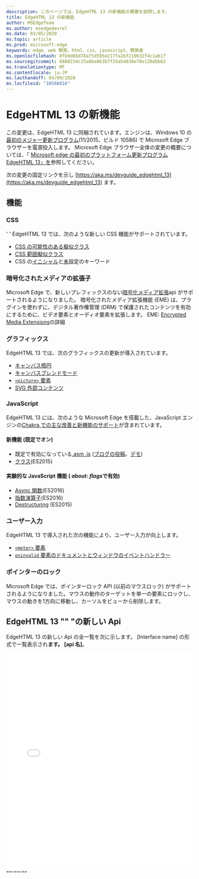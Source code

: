 ```yaml
---
description: このページでは、EdgeHTML 13 の新機能の概要を説明します。
title: EdgeHTML 13 の新機能
author: MSEdgeTeam
ms.author: msedgedevrel
ms.date: 03/05/2020
ms.topic: article
ms.prod: microsoft-edge
keywords: edge、web 開発、html、css、javascript、開発者
ms.openlocfilehash: 8fb9d6bd78af5d595e217fa2bf210632f4c1a61f
ms.sourcegitcommit: 6860234c25a8be863b7f29a54838e78e120dbb62
ms.translationtype: MT
ms.contentlocale: ja-JP
ms.lasthandoff: 04/09/2020
ms.locfileid: "10568816"
---
```

# EdgeHTML 13 の新機能
この変更は、EdgeHTML 13 に同梱されています。エンジンは、Windows 10 の[最初のメジャー更新プログラム](https://blogs.windows.com/windowsexperience/2015/11/12/first-major-update-for-windows-10-available-today/)(11/2015、ビルド 10586) で Microsoft Edge ブラウザーを電源投入します。 Microsoft Edge ブラウザー全体の変更の概要については、「 [Microsoft edge の最初のプラットフォーム更新プログラム EdgeHTML 13」を](https://blogs.windows.com/msedgedev/2015/11/16/introducing-edgehtml-13-our-first-platform-update-for-microsoft-edge/)参照してください。

次の変更の固定リンクを示し [https://aka.ms/devguide_edgehtml_13](https://aka.ms/devguide_edgehtml_13) ます。

## 機能

### CSS
' ' EdgeHTML 13 では、次のような新しい CSS 機能がサポートされています。
* [CSS の可能性のある擬似クラス](https://developer.microsoft.com/microsoft-edge/platform/status/cssmutabilitypseudoclasses/)
* [CSS 範囲擬似クラス](https://developer.microsoft.com/microsoft-edge/platform/status/cssrangepseudoclasses/)
* CSS の[イニシャル](https://developer.microsoft.com/microsoft-edge/platform/status/cssinitialvalue/)と[未](https://developer.microsoft.com/microsoft-edge/platform/status/cssunsetvalue/)設定のキーワード

### 暗号化されたメディアの拡張子
Microsoft Edge で、新しいプレフィックスのない[暗号化メディア拡張](https://w3.org/TR/encrypted-media/)api がサポートされるようになりました。 暗号化されたメディア拡張機能 (EME) は、プラグインを使わずに、デジタル著作権管理 (DRM) で保護されたコンテンツを有効にするために、ビデオ要素とオーディオ要素を拡張します。 EME: [Encrypted Media Extensions](https://docs.microsoft.com/microsoft-edge/dev-guide/multimedia/encrypted-media-extensions)の詳細

### グラフィックス

EdgeHTML 13 では、次のグラフィックスの更新が導入されています。
* [キャンバス楕円](https://developer.microsoft.com/microsoft-edge/platform/status/canvas2dellipse/)
* [キャンバスブレンドモード](https://developer.microsoft.com/microsoft-edge/platform/status/compositingandblendingincanvas2d/)
* [`<picture>` 要素](https://developer.microsoft.com/microsoft-edge/platform/status/pictureelement/)
* [SVG 外部コンテンツ](https://developer.microsoft.com/microsoft-edge/platform/status/svgexternalcontent/)

### JavaScript
EdgeHTML 13 には、次のような Microsoft Edge を搭載した、JavaScript エンジンの[Chakra での主な改善と新機能のサポート](https://blogs.windows.com/msedgedev/2015/09/30/asynchronous-code-gets-easier-with-es2016-async-function-support-in-chakra-and-microsoft-edge/)が含まれています。

#### 新機能 (既定でオン)

* 既定で有効になっている[.asm .js](https://developer.microsoft.com/microsoft-edge/platform/status/asmjs/?q=asm.js) ([ブログの投稿](https://blogs.windows.com/msedgedev/2015/11/10/supercharging-javascript-performance-with-asm-js/)、[デモ](https://dev.windows.com/microsoft-edge/testdrive/demos/chess/))
* [クラス](https://developer.microsoft.com/microsoft-edge/platform/status/asmjs/?q=classes)(ES2015)

#### 実験的な JavaScript 機能 ( *about: flags*で有効)

* [Async 関数](https://developer.microsoft.com/microsoft-edge/platform/status/asyncfunctions/?q=async%20functions)(ES2016)
* [指数演算子](https://developer.microsoft.com/microsoft-edge/platform/status/exponentiationoperatores2016/?q=exponentiation%20operator)(ES2016)
* [Destructuring](https://developer.microsoft.com/microsoft-edge/platform/status/destructuringES2015/?q=destructuring) (ES2015)

### ユーザー入力
EdgeHTML 13 で導入された次の機能により、ユーザー入力が向上します。
* [`<meter>` 要素](https://developer.microsoft.com/microsoft-edge/platform/status/meterelement/)
* [`oninvalid` 要素のドキュメントとウィンドウのイベントハンドラー](https://developer.microsoft.com/microsoft-edge/platform/status/oninvalideventhandler/)

### ポインターのロック
Microsoft Edge では、ポインターロック API (以前のマウスロック) がサポートされるようになりました。マウスの動作のターゲットを単一の要素にロックし、マウスの動きを1方向に移動し、カーソルをビューから削除します。 


## EdgeHTML 13 "" "の新しい Api

EdgeHTML 13 の新しい Api の全一覧を次に示します。 [Interface name] の形式で一覧表示され**ます。 [api 名]**。
<iframe height='584' scrolling='no' title='EdgeHTML 13 の新しい Api' src='//codepen.io/MicrosoftEdgeDocumentation/embed/vmzxEY/?height=584&theme-id=23761&default-tab=result&embed-version=2' frameborder='no' allowtransparency='true' allowfullscreen='true' style='width: 100%;'><a href='https://codepen.io/MicrosoftEdgeDocumentation/pen/vmzxEY/'> </a> CodePen の Microsoft Edge ドキュメント (@MicrosoftEdgeDocumentation) で EdgeHTML 13 の Pen 新しい api を参照してください <a href='http://codepen.io/MicrosoftEdgeDocumentation'> </a> <a href='http://codepen.io'> </a> 。</iframe>""''""''""
